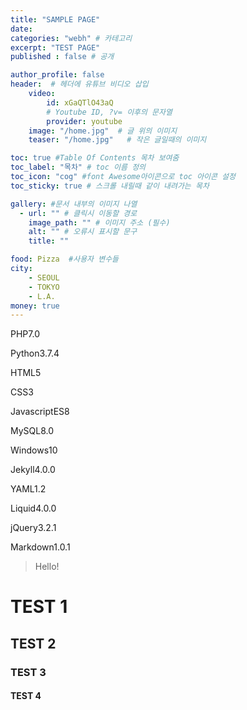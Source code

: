 ```yaml
---
title: "SAMPLE PAGE"
date:
categories: "webh" # 카테고리
excerpt: "TEST PAGE"
published : false # 공개

author_profile: false
header:  # 헤더에 유튜브 비디오 삽입
    video:
        id: xGaQTlO43aQ
        # Youtube ID, ?v= 이후의 문자열
        provider: youtube
    image: "/home.jpg"  # 글 위의 이미지
    teaser: "/home.jpg"   # 작은 글일때의 이미지

toc: true #Table Of Contents 목차 보여줌
toc_label: "목차" # toc 이름 정의
toc_icon: "cog" #font Awesome아이콘으로 toc 아이콘 설정
toc_sticky: true # 스크롤 내릴때 같이 내려가는 목차

gallery: #문서 내부의 이미지 나열
  - url: "" # 클릭시 이동할 경로
    image_path: "" # 이미지 주소 (필수)
    alt: "" # 오류시 표시할 문구
    title: ""

food: Pizza  #사용자 변수들
city:
    - SEOUL
    - TOKYO
    - L.A.
money: true
---
```

<!--Language Button HTML -->

<span><a class="PHP"><i class="fab fa-php"></i> PHP</a><a class="PHPver">7.0</a></span>

<span><a class="Python"><i class="fab fa-python"></i> Python</a><a class="PythonVer">3.7.4</a></span>

<span><a class="HTML"><i class="fab fa-html5"></i> HTML</a><a class="HTMLVer">5</a></span>

<span><a class="CSS"><i class="fab fa-css3-alt"></i> CSS</a><a class="CSSVer">3</a></span> <br>

<span><a class="Javascript"><i class="fab fa-js-square"></i> Javascript</a><a class="Javascriptver">ES8</a></span>

<span><a class="MySQL"><i class="fas fa-server"></i> MySQL</a><a class="MySQLVer">8.0</a></span>

<span><a class="Windows"><i class="fab fa-windows"></i> Windows</a><a class="WindowsVer">10</a></span>

<span><a class="Jekyll"><i class="fab fa-github"></i> Jekyll</a><a class="JekyllVer">4.0.0</a></span>

<span><a class="YAML"><i class="fab fa-yammer"></i> YAML</a><a class="YAMLVer">1.2</a></span>

<span><a class="Liquid"><i class="fas fa-flask"></i> Liquid</a><a class="LiquidVer">4.0.0</a></span>

<span><a class="jQuery"><i class="fab fa-ravelry"></i> jQuery</a><a class="jQueryVer">3.2.1</a></span>

<span><a class="Markdown"><i class="fab fa-markdown"></i> Markdown</a><a class="MarkdownVer">1.0.1</a></span>
<!--Language Button HTML -->
<!-- Main content-->


> Hello!

# TEST 1
## TEST 2
### TEST 3
#### TEST 4
<!-- Main content-->

<!-- Javascript -->

<!-- Javascript -->

<!-- CSS -->

<!-- CSS -->
